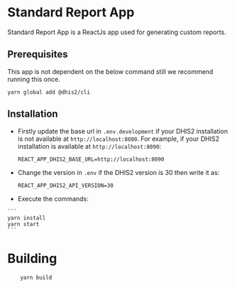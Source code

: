 # Standard Report App

Standard Report App is a ReactJs app used for generating custom reports.


## Prerequisites

This app is not dependent on the below command still we recommend running this once.

```  
yarn global add @dhis2/cli

```

## Installation

-   Firstly update the base url in `.env.development` if your DHIS2 installation is not available at `http://localhost:8080`. For example, if your DHIS2 installation is available at `http://localhost:8090`:
    ```
    REACT_APP_DHIS2_BASE_URL=http://localhost:8090
    ```

-   Change the version in `.env` if the DHIS2 version is 30 then write it as:
    ```
    REACT_APP_DHIS2_API_VERSION=30
    ```

-    Execute the commands:

    ```
    yarn install
    yarn start
    ```

# Building

```
    yarn build
```